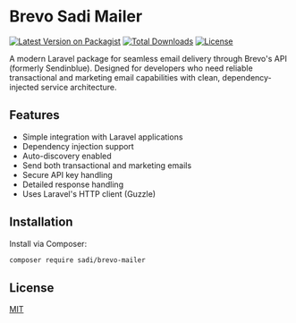 # Brevo Sadi Mailer

[![Latest Version on Packagist](https://img.shields.io/packagist/v/sadi/brevo-mailer.svg?style=flat-square)](https://packagist.org/packages/brevo/sadi-mailer)
[![Total Downloads](https://img.shields.io/packagist/dt/sadi/brevo-mailer.svg?style=flat-square)](https://packagist.org/packages/brevo/sadi-mailer)
[![License](https://img.shields.io/packagist/l/sadi/brevo-mailer.svg?style=flat-square)](https://packagist.org/packages/brevo/sadi-mailer)

A modern Laravel package for seamless email delivery through Brevo's API (formerly Sendinblue). Designed for developers who need reliable transactional and marketing email capabilities with clean, dependency-injected service architecture.

## Features

- Simple integration with Laravel applications
- Dependency injection support
- Auto-discovery enabled
- Send both transactional and marketing emails
- Secure API key handling
- Detailed response handling
- Uses Laravel's HTTP client (Guzzle)

## Installation

Install via Composer:

```bash
composer require sadi/brevo-mailer
```






## License

[MIT](https://choosealicense.com/licenses/mit/)
